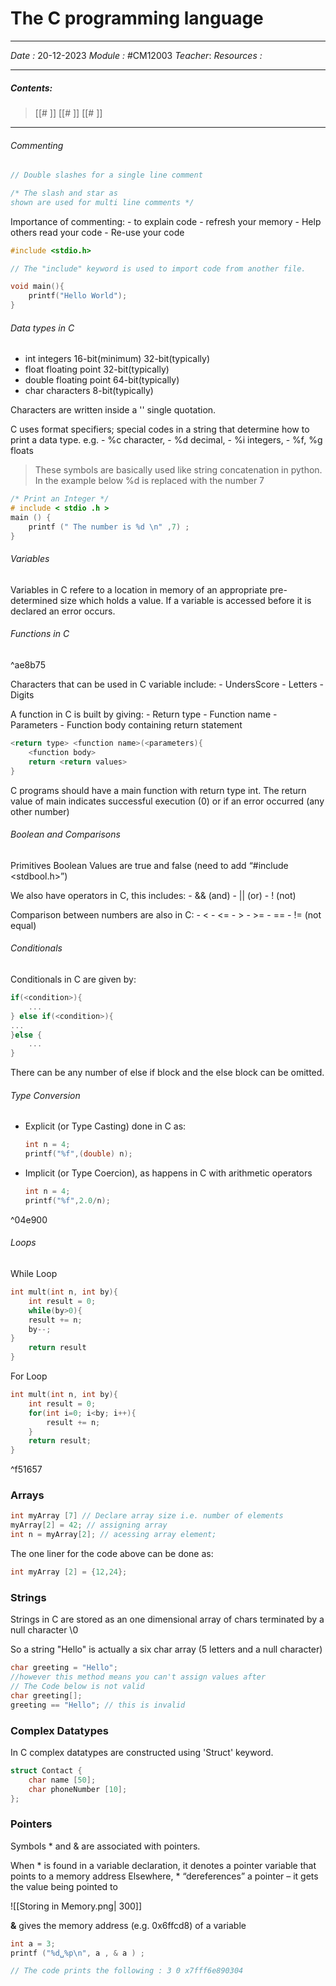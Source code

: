 # The C programming language
---
*Date :*  20-12-2023 
*Module :* #CM12003 
*Teacher*: 
*Resources :*

---
##### Contents: 
> [[# ]]
> [[# ]]
> [[# ]]
> 
--- 


###### Commenting
```C 
// Double slashes for a single line comment

/* The slash and star as 
shown are used for multi line comments */
```

Importance of commenting: 
	- to explain code
	- refresh your memory
	- Help others read your code
	- Re-use your code

``` C
#include <stdio.h>

// The "include" keyword is used to import code from another file. 

void main(){
	printf("Hello World");
}
```

###### Data types in C

- int integers 16-bit(minimum) 32-bit(typically)
- float floating point 32-bit(typically)
- double floating point 64-bit(typically)
- char characters 8-bit(typically)

Characters are written inside a '' single quotation.

C uses format specifiers; special codes in a string that determine how to print a data type. e.g. 
	- %c character, 
	- %d  decimal, 
	- %i integers, 
	- %f, %g floats

> These symbols are basically used like string concatenation in python. In the example below %d is replaced with the number 7


```C
/* Print an Integer */ 
# include < stdio .h > 
main () { 
	printf (" The number is %d \n" ,7) ; 
}
```

###### Variables
Variables in C refere to a location in memory of an appropriate pre-determined size which holds a value. If a variable is accessed before it is declared an error occurs. 

###### Functions in C

^ae8b75

Characters that can be used in C variable include:
	- UndersScore
	- Letters
	- Digits

A function in C is built by giving:
	- Return type
	- Function name
	- Parameters
	- Function body containing return statement
``` C
<return type> <function name>(<parameters){
	<function body>
	return <return values>
}
```

C programs should have a main function with return type int. The return value of main indicates successful execution (0) or if an error occurred (any other number)

###### Boolean and Comparisons

Primitives Boolean Values are true and false (need to add “#include <stdbool.h>”)

We also have operators in C, this includes:
	- && (and)
	- || (or)
	- ! (not)

Comparison between numbers are also in C:
	- <
	- <=
	- >
	- >=
	- ==
	- != (not equal)

###### Conditionals

Conditionals in C are given by:
```C
if(<condition>){
	...
} else if(<condition>){
...
}else {
	...
}
```

There can be any number of else if block and the else block can be omitted.

###### Type Conversion
- Explicit (or Type Casting) done in C as:
	```C
	int n = 4;
	printf("%f",(double) n);
	```
- Implicit (or Type Coercion), as happens in C with arithmetic operators
	```C
	int n = 4;
	printf("%f",2.0/n);
	```

^04e900

###### Loops
While Loop
```C
int mult(int n, int by){
	int result = 0;
	while(by>0){
	result += n;
	by--;
}
	return result
}
```

For Loop
```c
int mult(int n, int by){
	int result = 0;
	for(int i=0; i<by; i++){
		result += n;
	}
	return result;
}
```
^f51657


### Arrays
```C
int myArray [7] // Declare array size i.e. number of elements
myArray[2] = 42; // assigning array
int n = myArray[2]; // acessing array element; 
```
The one liner for the code above can be done as: 
```C 
int myArray [2] = {12,24};
```

### Strings
Strings in C are stored as an one dimensional array of chars terminated by a null character \0

So a string "Hello" is actually a six char array (5 letters and a null character)

```C 
char greeting = "Hello";
//however this method means you can't assign values after
// The Code below is not valid
char greeting[];
greeting == "Hello"; // this is invalid
```

### Complex Datatypes
In C complex datatypes are constructed using 'Struct' keyword. 
```c
struct Contact { 
	char name [50]; 
	char phoneNumber [10]; 
};
```
### Pointers
Symbols * and & are associated with pointers. 

When * is found in a variable declaration, it denotes a pointer variable that points to a memory address Elsewhere, * “dereferences” a pointer – it gets the value being pointed to

![[Storing in Memory.png| 300]]

**&** gives the memory address (e.g. 0x6ffcd8) of a variable

```C
int a = 3; 
printf ("%d␣%p\n", a , & a ) ;

// The code prints the following : 3 0 x7fff6e890304
```